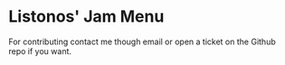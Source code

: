 # Listonos' Jam Menu

For contributing contact me though email or open a ticket on the Github repo if you want.